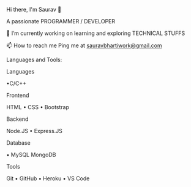 Hi there, I'm Saurav 👋

A passionate PROGRAMMER / DEVELOPER

🔭 I’m currently working on learning and exploring TECHNICAL STUFFS

📫 How to reach me Ping me at sauravbhartiwork@gmail.com

Languages and Tools:



Languages

•C/C++ 

Frontend

HTML • CSS • Bootstrap

Backend

Node.JS • Express.JS

Database

• MySQL MongoDB

Tools

Git • GitHub • Heroku • VS Code
